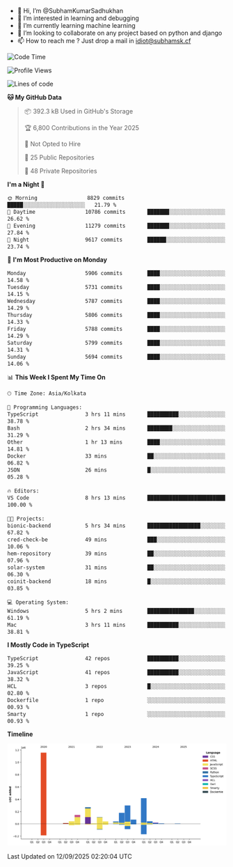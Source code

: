 - 👋 Hi, I’m @SubhamKumarSadhukhan
- 👀 I’m interested in learning and debugging
- 🌱 I’m currently learning machine learning
- 💞️ I’m looking to collaborate on any project based on python and django
- 📫 How to reach me ?
      Just drop a mail in idiot@subhamsk.cf

<!---
SubhamKumarSadhukhan/SubhamKumarSadhukhan is a ✨ special ✨ repository because its `README.md` (this file) appears on your GitHub profile.
You can click the Preview link to take a look at your changes.
--->


<!--START_SECTION:waka-->
![Code Time](http://img.shields.io/badge/Code%20Time-3%2C077%20hrs%2050%20mins-blue)

![Profile Views](http://img.shields.io/badge/Profile%20Views-0-blue)

![Lines of code](https://img.shields.io/badge/From%20Hello%20World%20I%27ve%20Written-2.8%20million%20lines%20of%20code-blue)

**🐱 My GitHub Data** 

> 📦 392.3 kB Used in GitHub's Storage 
 > 
> 🏆 6,800 Contributions in the Year 2025
 > 
> 🚫 Not Opted to Hire
 > 
> 📜 25 Public Repositories 
 > 
> 🔑 48 Private Repositories 
 > 
**I'm a Night 🦉** 

```text
🌞 Morning                8829 commits        █████░░░░░░░░░░░░░░░░░░░░   21.79 % 
🌆 Daytime                10786 commits       ███████░░░░░░░░░░░░░░░░░░   26.62 % 
🌃 Evening                11279 commits       ███████░░░░░░░░░░░░░░░░░░   27.84 % 
🌙 Night                  9617 commits        ██████░░░░░░░░░░░░░░░░░░░   23.74 % 
```
📅 **I'm Most Productive on Monday** 

```text
Monday                   5906 commits        ████░░░░░░░░░░░░░░░░░░░░░   14.58 % 
Tuesday                  5731 commits        ████░░░░░░░░░░░░░░░░░░░░░   14.15 % 
Wednesday                5787 commits        ████░░░░░░░░░░░░░░░░░░░░░   14.29 % 
Thursday                 5806 commits        ████░░░░░░░░░░░░░░░░░░░░░   14.33 % 
Friday                   5788 commits        ████░░░░░░░░░░░░░░░░░░░░░   14.29 % 
Saturday                 5799 commits        ████░░░░░░░░░░░░░░░░░░░░░   14.31 % 
Sunday                   5694 commits        ████░░░░░░░░░░░░░░░░░░░░░   14.06 % 
```


📊 **This Week I Spent My Time On** 

```text
🕑︎ Time Zone: Asia/Kolkata

💬 Programming Languages: 
TypeScript               3 hrs 11 mins       ██████████░░░░░░░░░░░░░░░   38.78 % 
Bash                     2 hrs 34 mins       ████████░░░░░░░░░░░░░░░░░   31.29 % 
Other                    1 hr 13 mins        ████░░░░░░░░░░░░░░░░░░░░░   14.81 % 
Docker                   33 mins             ██░░░░░░░░░░░░░░░░░░░░░░░   06.82 % 
JSON                     26 mins             █░░░░░░░░░░░░░░░░░░░░░░░░   05.28 % 

🔥 Editors: 
VS Code                  8 hrs 13 mins       █████████████████████████   100.00 % 

🐱‍💻 Projects: 
bionic-backend           5 hrs 34 mins       █████████████████░░░░░░░░   67.82 % 
cred-check-be            49 mins             ███░░░░░░░░░░░░░░░░░░░░░░   10.06 % 
hem-repository           39 mins             ██░░░░░░░░░░░░░░░░░░░░░░░   07.96 % 
solar-system             31 mins             ██░░░░░░░░░░░░░░░░░░░░░░░   06.30 % 
coinit-backend           18 mins             █░░░░░░░░░░░░░░░░░░░░░░░░   03.85 % 

💻 Operating System: 
Windows                  5 hrs 2 mins        ███████████████░░░░░░░░░░   61.19 % 
Mac                      3 hrs 11 mins       ██████████░░░░░░░░░░░░░░░   38.81 % 
```

**I Mostly Code in TypeScript** 

```text
TypeScript               42 repos            ██████████░░░░░░░░░░░░░░░   39.25 % 
JavaScript               41 repos            ██████████░░░░░░░░░░░░░░░   38.32 % 
HCL                      3 repos             █░░░░░░░░░░░░░░░░░░░░░░░░   02.80 % 
Dockerfile               1 repo              ░░░░░░░░░░░░░░░░░░░░░░░░░   00.93 % 
Smarty                   1 repo              ░░░░░░░░░░░░░░░░░░░░░░░░░   00.93 % 
```



**Timeline**

![Lines of Code chart](https://raw.githubusercontent.com/SubhamKumarSadhukhan/SubhamKumarSadhukhan/main/assets/bar_graph.png)


 Last Updated on 12/09/2025 02:20:04 UTC
<!--END_SECTION:waka-->
